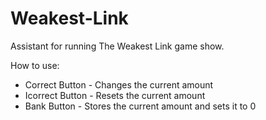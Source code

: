 # Weakest-Link

Assistant for running The Weakest Link game show. 

How to use:
- Correct Button - Changes the current amount
- Icorrect Button - Resets the current amount
- Bank Button - Stores the current amount and sets it to 0
